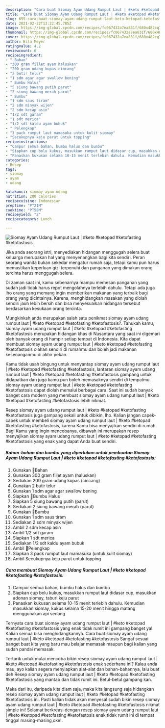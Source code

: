 ```yaml
---
description: "Cara buat Siomay Ayam Udang Rumput Laut | #keto #ketopad #ketofasting #ketofastosis yang lezat Untuk Jualan"
title: "Cara buat Siomay Ayam Udang Rumput Laut | #keto #ketopad #ketofasting #ketofastosis yang lezat Untuk Jualan"
slug: 655-cara-buat-siomay-ayam-udang-rumput-laut-keto-ketopad-ketofasting-ketofastosis-yang-lezat-untuk-jualan
date: 2021-02-22T13:22:45.785Z
image: https://img-global.cpcdn.com/recipes/fc067432a7ea831f/680x482cq70/siomay-ayam-udang-rumput-laut-keto-ketopad-ketofasting-ketofastosis-foto-resep-utama.jpg
thumbnail: https://img-global.cpcdn.com/recipes/fc067432a7ea831f/680x482cq70/siomay-ayam-udang-rumput-laut-keto-ketopad-ketofasting-ketofastosis-foto-resep-utama.jpg
cover: https://img-global.cpcdn.com/recipes/fc067432a7ea831f/680x482cq70/siomay-ayam-udang-rumput-laut-keto-ketopad-ketofasting-ketofastosis-foto-resep-utama.jpg
author: Ella Meyer
ratingvalue: 4.2
reviewcount: 6
recipeingredient:
- " Bahan"
- "300 gram fillet ayam haluskan"
- "200 gram udang kupas cincang"
- "2 butir telur"
- "1 sdm agar agar swallow bening"
- " Bumbu Halus"
- "5 siung bawang putih parut"
- "2 siung bawang merah parut"
- " Bumbu"
- "1 sdm saus tiram"
- "2 sdm minyak wijen"
- "2 sdm kecap asin"
- "1/2 sdt garam"
- "1 sdt merica"
- "1/2 sdt kaldu ayam bubuk"
- " Pelengkap"
- "3 pack rumput laut mamasuka untuk kulit siomay"
- "Secukupnya keju parut untuk topping"
recipeinstructions:
- "Campur semua bahan, bumbu halus dan bumbu"
- "Siapkan cup bolu kukus, masukkan rumput laut didasar cup, masukkan adonan siomay, taburi keju parut"
- "Panaskan kukusan selama 10-15 menit terlebih dahulu. Kemudian masukkan siomay, kukus selama 15-20 menit hingga matang menggunakan api sedang"
categories:
- Resep
tags:
- siomay
- ayam
- udang

katakunci: siomay ayam udang 
nutrition: 200 calories
recipecuisine: Indonesian
preptime: "PT21M"
cooktime: "PT58M"
recipeyield: "2"
recipecategory: Lunch

---
```



![Siomay Ayam Udang Rumput Laut | #keto #ketopad #ketofasting #ketofastosis](https://img-global.cpcdn.com/recipes/fc067432a7ea831f/680x482cq70/siomay-ayam-udang-rumput-laut-keto-ketopad-ketofasting-ketofastosis-foto-resep-utama.jpg)

Jika anda seorang istri, menyediakan hidangan menggugah selera buat keluarga merupakan hal yang menyenangkan bagi kita sendiri. Peran seorang  wanita bukan sekedar mengatur rumah saja, tetapi kamu pun harus memastikan keperluan gizi terpenuhi dan panganan yang dimakan orang tercinta harus menggugah selera.

Di zaman  saat ini, kamu sebenarnya mampu memesan panganan yang sudah jadi tidak harus repot mengolahnya terlebih dahulu. Tetapi ada juga lho orang yang memang ingin memberikan makanan yang terbaik bagi orang yang dicintainya. Karena, menghidangkan masakan yang diolah sendiri jauh lebih bersih dan bisa menyesuaikan hidangan tersebut berdasarkan kesukaan orang tercinta. 



Mungkinkah anda merupakan salah satu penikmat siomay ayam udang rumput laut | #keto #ketopad #ketofasting #ketofastosis?. Tahukah kamu, siomay ayam udang rumput laut | #keto #ketopad #ketofasting #ketofastosis merupakan hidangan khas di Nusantara yang saat ini digemari oleh banyak orang di hampir setiap tempat di Indonesia. Kita dapat membuat siomay ayam udang rumput laut | #keto #ketopad #ketofasting #ketofastosis olahan sendiri di rumahmu dan boleh jadi makanan kesenanganmu di akhir pekan.

Kamu tidak usah bingung untuk menyantap siomay ayam udang rumput laut | #keto #ketopad #ketofasting #ketofastosis, lantaran siomay ayam udang rumput laut | #keto #ketopad #ketofasting #ketofastosis gampang untuk didapatkan dan juga kamu pun boleh memasaknya sendiri di tempatmu. siomay ayam udang rumput laut | #keto #ketopad #ketofasting #ketofastosis dapat diolah memalui berbagai cara. Saat ini sudah banyak banget cara modern yang membuat siomay ayam udang rumput laut | #keto #ketopad #ketofasting #ketofastosis lebih nikmat.

Resep siomay ayam udang rumput laut | #keto #ketopad #ketofasting #ketofastosis juga gampang sekali untuk dibikin, lho. Kalian jangan capek-capek untuk membeli siomay ayam udang rumput laut | #keto #ketopad #ketofasting #ketofastosis, karena Kamu bisa menyajikan sendiri di rumah. Bagi Kamu yang ingin mencobanya, dibawah ini merupakan resep menyajikan siomay ayam udang rumput laut | #keto #ketopad #ketofasting #ketofastosis yang enak yang dapat Anda buat sendiri.

<!--inarticleads1-->

##### Bahan-bahan dan bumbu yang diperlukan untuk pembuatan Siomay Ayam Udang Rumput Laut | #keto #ketopad #ketofasting #ketofastosis:

1. Gunakan  🍃Bahan
1. Gunakan 300 gram fillet ayam (haluskan)
1. Sediakan 200 gram udang kupas (cincang)
1. Gunakan 2 butir telur
1. Gunakan 1 sdm agar agar swallow bening
1. Siapkan  🍃Bumbu Halus
1. Siapkan 5 siung bawang putih (parut)
1. Sediakan 2 siung bawang merah (parut)
1. Gunakan  🍃Bumbu
1. Gunakan 1 sdm saus tiram
1. Sediakan 2 sdm minyak wijen
1. Ambil 2 sdm kecap asin
1. Ambil 1/2 sdt garam
1. Siapkan 1 sdt merica
1. Sediakan 1/2 sdt kaldu ayam bubuk
1. Ambil  🍃Pelengkap
1. Siapkan 3 pack rumput laut mamasuka (untuk kulit siomay)
1. Ambil Secukupnya keju parut untuk topping




<!--inarticleads2-->

##### Cara membuat Siomay Ayam Udang Rumput Laut | #keto #ketopad #ketofasting #ketofastosis:

1. Campur semua bahan, bumbu halus dan bumbu
1. Siapkan cup bolu kukus, masukkan rumput laut didasar cup, masukkan adonan siomay, taburi keju parut
1. Panaskan kukusan selama 10-15 menit terlebih dahulu. Kemudian masukkan siomay, kukus selama 15-20 menit hingga matang menggunakan api sedang




Ternyata cara buat siomay ayam udang rumput laut | #keto #ketopad #ketofasting #ketofastosis yang enak tidak rumit ini gampang banget ya! Kalian semua bisa menghidangkannya. Cara buat siomay ayam udang rumput laut | #keto #ketopad #ketofasting #ketofastosis Sangat sesuai banget buat kita yang baru mau belajar memasak maupun bagi kalian yang sudah pandai memasak.

Tertarik untuk mulai mencoba bikin resep siomay ayam udang rumput laut | #keto #ketopad #ketofasting #ketofastosis enak sederhana ini? Kalau anda mau, ayo kalian segera menyiapkan alat-alat dan bahan-bahannya, lalu buat deh Resep siomay ayam udang rumput laut | #keto #ketopad #ketofasting #ketofastosis yang mantab dan tidak rumit ini. Betul-betul gampang kan. 

Maka dari itu, daripada kita diam saja, maka kita langsung saja hidangkan resep siomay ayam udang rumput laut | #keto #ketopad #ketofasting #ketofastosis ini. Pasti kalian tiidak akan menyesal sudah bikin resep siomay ayam udang rumput laut | #keto #ketopad #ketofasting #ketofastosis nikmat simple ini! Selamat berkreasi dengan resep siomay ayam udang rumput laut | #keto #ketopad #ketofasting #ketofastosis enak tidak rumit ini di tempat tinggal masing-masing,oke!.


